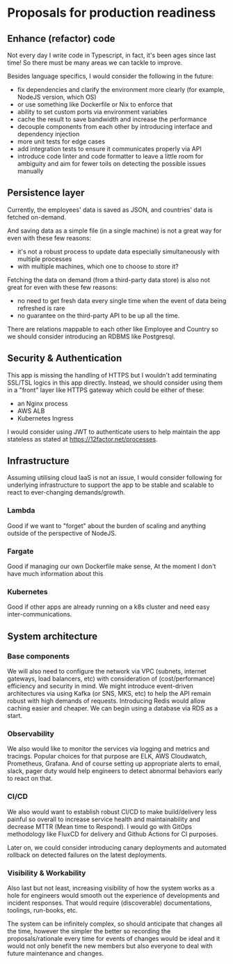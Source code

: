 # Proposals for production readiness

## Enhance (refactor) code

Not every day I write code in Typescript, in fact, it's been ages since last time! So there must be many areas we can tackle to improve.

Besides language specifics, I would consider the following in the future:

- fix dependencies and clarify the environment more clearly (for example, NodeJS version, which OS)
- or use something like Dockerfile or Nix to enforce that
- ability to set custom ports via environment variables
- cache the result to save bandwidth and increase the performance
- decouple components from each other by introducing interface and dependency injection
- more unit tests for edge cases
- add integration tests to ensure it communicates properly via API
- introduce code linter and code formatter to leave a little room for ambiguity and aim for fewer toils on detecting the possible issues manually

## Persistence layer

Currently, the employees' data is saved as JSON, and countries' data is fetched on-demand.

And saving data as a simple file (in a single machine) is not a great way for even with these few reasons:
- it's not a robust process to update data especially simultaneously with multiple processes
- with multiple machines, which one to choose to store it?

Fetching the data on demand (from a third-party data store) is also not great for even with these few reasons:
- no need to get fresh data every single time when the event of data being refreshed is rare
- no guarantee on the third-party API to be up all the time.

There are relations mappable to each other like Employee and Country so we should consider introducing an RDBMS like Postgresql.

## Security & Authentication

This app is missing the handling of HTTPS but I wouldn't add terminating SSL/TSL logics in this app directly.
Instead, we should consider using them in a "front" layer like HTTPS gateway which could be either of these:
- an Nginx process
- AWS ALB
- Kubernetes Ingress

I would consider using JWT to authenticate users to help maintain the app stateless as stated at https://12factor.net/processes.


## Infrastructure

Assuming utilising cloud IaaS is not an issue, I would consider following for underlying infrastructure to support the app to be stable and scalable to react to ever-changing demands/growth.

### Lambda
Good if we want to "forget" about the burden of scaling and anything outside of the perspective of NodeJS.

### Fargate
Good if managing our own Dockerfile make sense,
At the moment I don't have much information about this

### Kubernetes
Good if other apps are already running on a k8s cluster and need easy inter-communications.


## System architecture

### Base components
We will also need to configure the network via VPC (subnets, internet gateways, load balancers, etc) with consideration of (cost/performance) efficiency and security in mind.
We might introduce event-driven architectures via using Kafka (or SNS, MKS, etc) to help the API remain robust with high demands of requests.
Introducing Redis would allow caching easier and cheaper.
We can begin using a database via RDS as a start.

### Observability
We also would like to monitor the services via logging and metrics and tracings.
Popular choices for that purpose are ELK, AWS Cloudwatch, Prometheus, Grafana.
And of course setting up appropriate alerts to email, slack, pager duty would help engineers to detect abnormal behaviors early to react on that.


### CI/CD
We also would want to establish robust CI/CD to make build/delivery less painful so overall to increase service health and maintainability and decrease MTTR (Mean time to Respond). I would go with GitOps methodology like FluxCD for delivery and Github Actions for CI purposes.

Later on, we could consider introducing canary deployments and automated rollback on detected failures on the latest deployments.

### Visibility & Workability
Also last but not least, increasing visibility of how the system works as a hole for engineers would smooth out the experience of developments and incident responses. That would require (discoverable) documentations, toolings, run-books, etc.

The system can be infinitely complex, so should anticipate that changes all the time, however the simpler the better so recording the proposals/rationale every time for events of changes would be ideal and it would not only benefit the new members but also everyone to deal with future maintenance and changes.
